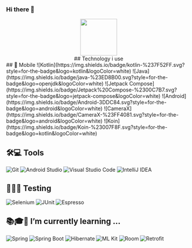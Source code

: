 ### Hi there 👋

<div id="header" align="center">
  <img src="https://media2.giphy.com/media/v1.Y2lkPTc5MGI3NjExdXVnNXFxZ2IwMmpxeHA1M2gwZDUycGNsc2RkeHEzNWlqYWR4aXlvciZlcD12MV9pbnRlcm5hbF9naWZfYnlfaWQmY3Q9cw/5XMAnQRqzeprZF6GnW/giphy.gif" width="100"/>
</div>

<div id="technologies" align="center">
## Technology i use
</div>
## 📱 Mobile 
![Kotlin](https://img.shields.io/badge/kotlin-%237F52FF.svg?style=for-the-badge&logo=kotlin&logoColor=white)
![Java](https://img.shields.io/badge/java-%23ED8B00.svg?style=for-the-badge&logo=openjdk&logoColor=white)
![Jetpack Compose](https://img.shields.io/badge/Jetpack%20Compose-%2300C7B7.svg?style=for-the-badge&logo=jetpack-compose&logoColor=white)
![Android](https://img.shields.io/badge/Android-3DDC84.svg?style=for-the-badge&logo=android&logoColor=white)
![CameraX](https://img.shields.io/badge/CameraX-%23FF4081.svg?style=for-the-badge&logo=android&logoColor=white)
![Koin](https://img.shields.io/badge/Koin-%23007F8F.svg?style=for-the-badge&logo=kotlin&logoColor=white)



## 🛠💻 Tools
![Git](https://img.shields.io/badge/Git-F05032?style=for-the-badge&logo=git&logoColor=white)
![Android Studio](https://img.shields.io/badge/Android%20Studio-3DDC84.svg?style=for-the-badge&logo=android-studio&logoColor=white)
![Visual Studio Code](https://img.shields.io/badge/Visual_Studio_Code-0078D4?style=for-the-badge&logo=visual%20studio%20code&logoColor=white)
![IntelliJ IDEA](https://img.shields.io/badge/IntelliJIDEA-000000.svg?style=for-the-badge&logo=intellij-idea&logoColor=white)


## 🧪📝✅ Testing
![Selenium](https://img.shields.io/badge/-selenium-%43B02A?style=for-the-badge&logo=selenium&logoColor=white)
![JUnit](https://img.shields.io/badge/JUnit-25A162.svg?style=for-the-badge&logo=junit5&logoColor=white)
![Espresso](https://img.shields.io/badge/Espresso-%233DDC84.svg?style=for-the-badge&logo=android&logoColor=white)
</div>

## 📚🎓🌱 I’m currently learning ...
![Spring](https://img.shields.io/badge/Spring-%236DB33F.svg?style=for-the-badge&logo=spring&logoColor=white)
![Spring Boot](https://img.shields.io/badge/Spring%20Boot-%236DB33F.svg?style=for-the-badge&logo=spring-boot&logoColor=white)
![Hibernate](https://img.shields.io/badge/Hibernate-%23674A37.svg?style=for-the-badge&logo=hibernate&logoColor=white)
![ML Kit](https://img.shields.io/badge/ML%20Kit-%230075C5.svg?style=for-the-badge&logo=google&logoColor=white)
![Room](https://img.shields.io/badge/Room-%23EA6C00.svg?style=for-the-badge&logo=android&logoColor=white)
![Retrofit](https://img.shields.io/badge/Retrofit-%23076CC6.svg?style=for-the-badge&logo=android&logoColor=white)

<!--
**TaloHomes404/TaloHomes404** is a ✨ _special_ ✨ repository because its `README.md` (this file) appears on your GitHub profile.

Here are some ideas to get you started:

- 🔭 I’m currently working on ...
- 🌱 I’m currently learning ...
- 👯 I’m looking to collaborate on ...
- 🤔 I’m looking for help with ...
- 💬 Ask me about ...
- 📫 How to reach me: ...
- 😄 Pronouns: ...
- ⚡ Fun fact: ...
-->
